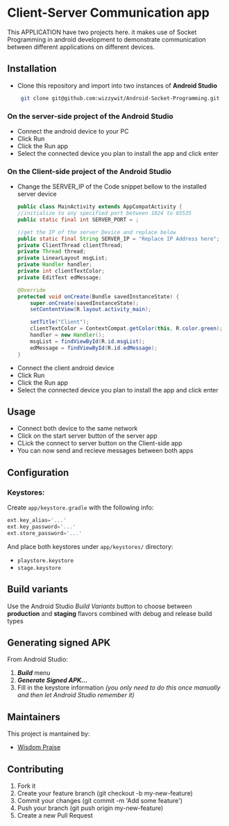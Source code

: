 # Client-Server Communication app

This APPLICATION have two projects here. it makes use of Socket Programming in android development
to demonstrate communication between different applications on different devices.

## Installation
* Clone this repository and import into two instances of **Android Studio**
  ```bash
   git clone git@github.com:wizzywit/Android-Socket-Programming.git
  ```
### On the server-side project of the **Android Studio**
  * Connect the android device to your PC
  * Click Run
  * Click the Run app
  * Select the connected device you plan to install the app and click enter
  
### On the Client-side project of the **Android Studio**
  * Change the SERVER_IP of the Code snippet bellow to the installed server device
    ```java
    public class MainActivity extends AppCompatActivity {
    //initialize to any specified port between 1024 to 65535
    public static final int SERVER_PORT = ;
    
    //get the IP of the server Device and replace below
    public static final String SERVER_IP = "Replace IP Address here";
    private ClientThread clientThread;
    private Thread thread;
    private LinearLayout msgList;
    private Handler handler;
    private int clientTextColor;
    private EditText edMessage;

    @Override
    protected void onCreate(Bundle savedInstanceState) {
        super.onCreate(savedInstanceState);
        setContentView(R.layout.activity_main);

        setTitle("Client");
        clientTextColor = ContextCompat.getColor(this, R.color.green);
        handler = new Handler();
        msgList = findViewById(R.id.msgList);
        edMessage = findViewById(R.id.edMessage);
    }
    ```
  * Connect the client android device
  * Click Run
  * Click the Run app
  * Select the connected device you plan to install the app and click enter
  
## Usage
* Connect both device to the same network
* Click on the start server button of the server app
* CLick the connect to server button on the Client-side app 
* You can now send and recieve messages between both apps

## Configuration
### Keystores:
Create `app/keystore.gradle` with the following info:
```gradle
ext.key_alias='...'
ext.key_password='...'
ext.store_password='...'
```
And place both keystores under `app/keystores/` directory:
- `playstore.keystore`
- `stage.keystore`


## Build variants
Use the Android Studio *Build Variants* button to choose between **production** and **staging** flavors combined with debug and release build types


## Generating signed APK
From Android Studio:
1. ***Build*** menu
2. ***Generate Signed APK...***
3. Fill in the keystore information *(you only need to do this once manually and then let Android Studio remember it)*

## Maintainers
This project is mantained by:
* [Wisdom Praise](http://github.com/wizzywit)


## Contributing

1. Fork it
2. Create your feature branch (git checkout -b my-new-feature)
3. Commit your changes (git commit -m 'Add some feature')
4. Push your branch (git push origin my-new-feature)
5. Create a new Pull Request
